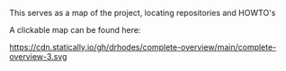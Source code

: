 This serves as a map of the project, locating repositories and HOWTO's

A clickable map can be found here:

https://cdn.statically.io/gh/drhodes/complete-overview/main/complete-overview-3.svg
